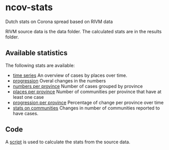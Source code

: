 # ncov-stats
Dutch stats on Corona spread based on RIVM data

RIVM source data is the data folder.
The calculated stats are in the results folder.

## Available statistics
The following stats are available:
* [time series](results/timeseries.csv) An overview of cases by places over time.
* [progression](results/progression.csv) Overal changes in the numbers
* [numbers per province](results/numbersPerProvince.csv) Number of cases grouped by province
* [places per province](results/placesPerProvince.csv) Number of communities per province that have at least one case
* [progression per province](results/progressionPerProvince.csv) Percentage of change per province over time
* [stats on communities](results/stats.csv) Changes in number of communities reported to have cases.

## Code
A [script](timeSeries.js) is used to calculate the stats from the source data. 
